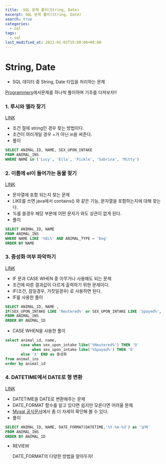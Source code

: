 ```yaml
---
title:  SQL 문제 풀이(String, Date)
excerpt: SQL 문제 풀이(String, Date)
search: true
categories: 
  - sql
tags: 
  - sql
last_modified_at: 2021-01-03T15:00:00+09:00
---
```




# String, Date

- SQL 데이터 중 String, Date 타입을 처리하는 문제



[Programmers](https://programmers.co.kr/)에서문제를 하나씩 풀이하며 기초를 다져보자!!



### 1. 루시와 엘라 찾기
[LINK](https://programmers.co.kr/learn/courses/30/lessons/59046)

- 조건 절에 string인 경우 찾는 방법이다.
- 조건이 여러개일 경우 =가 아닌 in을 써준다.
- 풀이

```sql
SELECT ANIMAL_ID, NAME, SEX_UPON_INTAKE
FROM ANIMAL_INS
WHERE NAME in ('Lucy', 'Ella', 'Pickle', 'Sabrina', 'Mitty')
```



### 2. 이름에 el이 들어가는 동물 찾기
[LINK](https://programmers.co.kr/learn/courses/30/lessons/59047)

- 문자열에 포함 되는지 찾는 문제
- LIKE를 쓰면 java에서 contains() 와 같은 기능, 문자열을 포함하는지에 대해 찾는다.
- %를 쓸경우 해당 부분에 어떤 문자가 와도 상관이 없게 된다.
- 풀이

```sql
SELECT ANIMAL_ID, NAME 
FROM ANIMAL_INS
WHERE NAME LIKE '%EL%' AND ANIMAL_TYPE = 'Dog'
ORDER BY NAME
```



### 3. 중성화 여부 파악하기

[LINK](https://programmers.co.kr/learn/courses/30/lessons/59409)

- IF 문과 CASE WHEN 중 아무거나 사용해도 되는 문제
- 조건에 따른 결과값이 다르게 출력하기 위한 문제이다.
- IF(조건, 참일경우, 거짓일경우) 로 사용하면 된다.
- IF를 사용한 풀이

```sql
SELECT ANIMAL_ID, NAME , 
IF(SEX_UPON_INTAKE LIKE 'Neutered%' or SEX_UPON_INTAKE LIKE 'Spayed%', 'O', 'X') as 중성화
FROM ANIMAL_INS
ORDER BY ANIMAL_ID
```

- CASE WHEN을 사용한 풀이

```sql
select animal_id, name,
       case when sex_upon_intake like('%Neutered%') THEN 'O' 
            when sex_upon_intake like('%Spayed%') THEN 'O' 
       else 'X' END as 중성화
from animal_ins
order by animal_id
```





### 4. DATETIME에서 DATE로 형 변환

[LINK](https://programmers.co.kr/learn/courses/30/lessons/59414)

- DATETIME을 DATE로 변환해주는 문제
- DATE_FORMAT 함수를 알고 있다면 쉽지만 모른다면 어려울 문제
- [Mysql 공식문서](https://dev.mysql.com/doc/refman/8.0/en/date-and-time-functions.html#function_date-format)에서 좀 더 자세히 확인해 볼 수 있다.
- 풀이

```sql
SELECT ANIMAL_ID, NAME, DATE_FORMAT(DATETIME,'%Y-%m-%d') as '날짜'
FROM ANIMAL_INS
ORDER BY ANIMAL_ID
```



- REVIEW

  DATE_FORMAT의 다양한 방법을 알아두자!
